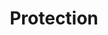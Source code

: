 ---
title: "Protection"

domain:
  grantedPower: |
    You can generate a protective ward as a supernatural ability. Grant someone you touch a resistance bonus equal to your cleric level on his or her next saving throw. Activating this power is a standard action. The protective ward is an abjuration effect with a duration of 1 hour that is usable once per day.
  spells: |
     1. {% spell_link sanctuary %}
     1. {% spell_link shield-other %}
     1. {% spell_link protection-from-energy %}
     1. {% spell_link spell-immunity %}
     1. {% spell_link spell-resistance %}
     1. {% spell_link antimagic-field %}
     1. {% spell_link repulsion %}
     1. {% spell_link mind-blank %}
     1. {% spell_link prismatic-sphere %}
---